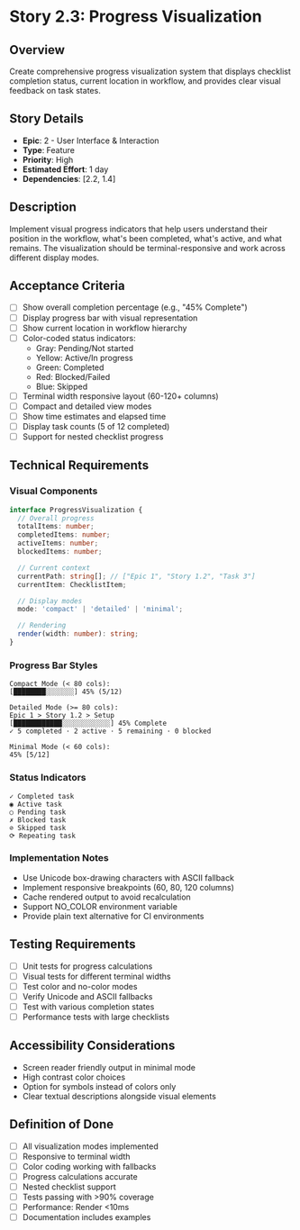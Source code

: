 # Story 2.3: Progress Visualization

## Overview

Create comprehensive progress visualization system that displays checklist completion status, current location in workflow, and provides clear visual feedback on task states.

## Story Details

- **Epic**: 2 - User Interface & Interaction
- **Type**: Feature
- **Priority**: High
- **Estimated Effort**: 1 day
- **Dependencies**: [2.2, 1.4]

## Description

Implement visual progress indicators that help users understand their position in the workflow, what's been completed, what's active, and what remains. The visualization should be terminal-responsive and work across different display modes.

## Acceptance Criteria

- [ ] Show overall completion percentage (e.g., "45% Complete")
- [ ] Display progress bar with visual representation
- [ ] Show current location in workflow hierarchy
- [ ] Color-coded status indicators:
  - Gray: Pending/Not started
  - Yellow: Active/In progress
  - Green: Completed
  - Red: Blocked/Failed
  - Blue: Skipped
- [ ] Terminal width responsive layout (60-120+ columns)
- [ ] Compact and detailed view modes
- [ ] Show time estimates and elapsed time
- [ ] Display task counts (5 of 12 completed)
- [ ] Support for nested checklist progress

## Technical Requirements

### Visual Components

```typescript
interface ProgressVisualization {
  // Overall progress
  totalItems: number;
  completedItems: number;
  activeItems: number;
  blockedItems: number;

  // Current context
  currentPath: string[]; // ["Epic 1", "Story 1.2", "Task 3"]
  currentItem: ChecklistItem;

  // Display modes
  mode: 'compact' | 'detailed' | 'minimal';

  // Rendering
  render(width: number): string;
}
```

### Progress Bar Styles

```
Compact Mode (< 80 cols):
[████████░░░░░░░] 45% (5/12)

Detailed Mode (>= 80 cols):
Epic 1 > Story 1.2 > Setup
[████████████░░░░░░░░░░░░] 45% Complete
✓ 5 completed · 2 active · 5 remaining · 0 blocked

Minimal Mode (< 60 cols):
45% [5/12]
```

### Status Indicators

```
✓ Completed task
◉ Active task
○ Pending task
✗ Blocked task
⊘ Skipped task
⟳ Repeating task
```

### Implementation Notes

- Use Unicode box-drawing characters with ASCII fallback
- Implement responsive breakpoints (60, 80, 120 columns)
- Cache rendered output to avoid recalculation
- Support NO_COLOR environment variable
- Provide plain text alternative for CI environments

## Testing Requirements

- [ ] Unit tests for progress calculations
- [ ] Visual tests for different terminal widths
- [ ] Test color and no-color modes
- [ ] Verify Unicode and ASCII fallbacks
- [ ] Test with various completion states
- [ ] Performance tests with large checklists

## Accessibility Considerations

- Screen reader friendly output in minimal mode
- High contrast color choices
- Option for symbols instead of colors only
- Clear textual descriptions alongside visual elements

## Definition of Done

- [ ] All visualization modes implemented
- [ ] Responsive to terminal width
- [ ] Color coding working with fallbacks
- [ ] Progress calculations accurate
- [ ] Nested checklist support
- [ ] Tests passing with >90% coverage
- [ ] Performance: Render <10ms
- [ ] Documentation includes examples

